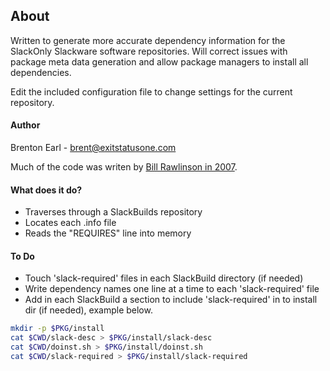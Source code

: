 ## About

Written to generate more accurate dependency information for the
SlackOnly Slackware software repositories.  Will correct issues with
package meta data generation and allow package managers to install all
dependencies.

Edit the included configuration file to change settings for the current
repository.

#### Author

Brenton Earl - brent@exitstatusone.com

Much of the code was writen by [Bill Rawlinson in
2007](http://code.rawlinson.us/2007/02/ruby-directory-traversal.html).


#### What does it do?

*  Traverses through a SlackBuilds repository
*  Locates each .info file
*  Reads the "REQUIRES" line into memory

#### To Do

*  Touch 'slack-required' files in each SlackBuild directory (if needed)
*  Write dependency names one line at a time to each 'slack-required'
   file
*  Add in each SlackBuild a section to include 'slack-required' in to
   install dir (if needed), example below.

```bash
mkdir -p $PKG/install
cat $CWD/slack-desc > $PKG/install/slack-desc
cat $CWD/doinst.sh > $PKG/install/doinst.sh
cat $CWD/slack-required > $PKG/install/slack-required
```

